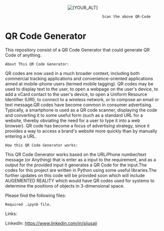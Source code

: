  <p align="center">
   <img src="https://user-images.githubusercontent.com/69902485/141648084-3a5fd335-de11-4632-887f-7f43a0333759.PNG" alt="[YOUR_ALT]"/>
</p>    

                                                Scan the above QR-Code 

# QR Code Generator

This repository consist of a QR Code Generator that could generate QR Code of anything.



    About This QR Code Generator:

QR codes are now used in a much broader context, including both commercial tracking applications and convenience-oriented applications aimed at mobile-phone users (termed mobile tagging). QR codes may be used to display text to the user, to open a webpage on the user's device, to add a vCard contact to the user's device, to open a Uniform Resource Identifier (URI), to connect to a wireless network, or to compose an email or text message.QR codes have become common in consumer advertising. Typically, a smartphone is used as a QR code scanner, displaying the code and converting it to some useful form (such as a standard URL for a website, thereby obviating the need for a user to type it into a web browser). QR code has become a focus of advertising strategy, since it provides a way to access a brand's website more quickly than by manually entering a URL.



    How this QR Code Generator works:

This QR Code Generator works based on the URL/Phone number/text message (or Anything) that is enter as a input to the requirement, and as a output for the provided input it generates a QR Code for the input.The codes for this project are written in Python using some useful libraries.The further updates on this code will be provided soon which will include AUGEMENTED REALITY which would have QR codes used for systems to determine the positions of objects in 3-dimensional space.



Please find the following files:

    Required .ipynb file.
    

Links:

LinkedIn: https://www.linkedin.com/in/sijusaji

